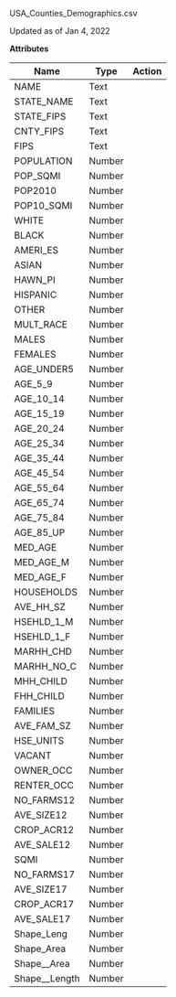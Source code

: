 USA_Counties_Demographics.csv

Updated as of Jan 4, 2022

**Attributes**

|Name|Type|Action|
|--|--|--|
|NAME|Text| |
|STATE_NAME|Text| |
|STATE_FIPS|Text| |
|CNTY_FIPS|Text| |
|FIPS|Text| |
|POPULATION|Number| |
|POP_SQMI|Number| |
|POP2010|Number| |
|POP10_SQMI|Number| |
|WHITE|Number| |
|BLACK|Number| |
|AMERI_ES|Number| |
|ASIAN|Number| |
|HAWN_PI|Number| |
|HISPANIC|Number| |
|OTHER|Number| |
|MULT_RACE|Number| |
|MALES|Number| |
|FEMALES|Number| |
|AGE_UNDER5|Number| |
|AGE_5_9|Number| |
|AGE_10_14|Number| |
|AGE_15_19|Number| |
|AGE_20_24|Number| |
|AGE_25_34|Number| |
|AGE_35_44|Number| |
|AGE_45_54|Number| |
|AGE_55_64|Number| |
|AGE_65_74|Number| |
|AGE_75_84|Number| |
|AGE_85_UP|Number| |
|MED_AGE|Number| |
|MED_AGE_M|Number| |
|MED_AGE_F|Number| |
|HOUSEHOLDS|Number| |
|AVE_HH_SZ|Number| |
|HSEHLD_1_M|Number| |
|HSEHLD_1_F|Number| |
|MARHH_CHD|Number| |
|MARHH_NO_C|Number| |
|MHH_CHILD|Number| |
|FHH_CHILD|Number| |
|FAMILIES|Number| |
|AVE_FAM_SZ|Number| |
|HSE_UNITS|Number| |
|VACANT|Number| |
|OWNER_OCC|Number| |
|RENTER_OCC|Number| |
|NO_FARMS12|Number| |
|AVE_SIZE12|Number| |
|CROP_ACR12|Number| |
|AVE_SALE12|Number| |
|SQMI|Number| |
|NO_FARMS17|Number| |
|AVE_SIZE17|Number| |
|CROP_ACR17|Number| |
|AVE_SALE17|Number| |
|Shape_Leng|Number| |
|Shape_Area|Number| |
|Shape__Area|Number| |
|Shape__Length|Number| |